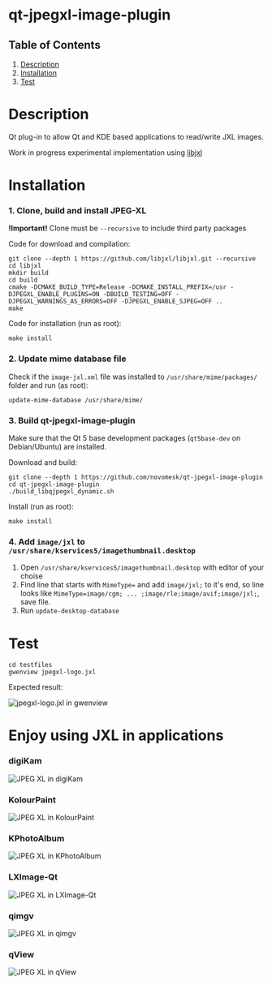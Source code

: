 # qt-jpegxl-image-plugin

## Table of Contents

1. [Description](#Description)
2. [Installation](#Installation)
3. [Test](#Test)

# Description

Qt plug-in to allow Qt and KDE based applications to read/write JXL images.

Work in progress experimental implementation using [libjxl](https://github.com/libjxl/libjxl)

# Installation

### 1. Clone, build and install JPEG-XL

**!Important!** Clone must be `--recursive` to include third party packages

Code for download and compilation:
```
git clone --depth 1 https://github.com/libjxl/libjxl.git --recursive
cd libjxl
mkdir build
cd build
cmake -DCMAKE_BUILD_TYPE=Release -DCMAKE_INSTALL_PREFIX=/usr -DJPEGXL_ENABLE_PLUGINS=ON -DBUILD_TESTING=OFF -DJPEGXL_WARNINGS_AS_ERRORS=OFF -DJPEGXL_ENABLE_SJPEG=OFF ..
make
```
Code for installation (run as root):

`make install`

### 2. Update mime database file

Check if the `image-jxl.xml` file was installed to `/usr/share/mime/packages/` folder and run (as root):

`update-mime-database /usr/share/mime/`

### 3. Build qt-jpegxl-image-plugin

Make sure that the Qt 5 base development packages (`qt5base-dev` on Debian/Ubuntu) are installed.

Download and build:
```
git clone --depth 1 https://github.com/novomesk/qt-jpegxl-image-plugin
cd qt-jpegxl-image-plugin
./build_libqjpegxl_dynamic.sh
```
Install (run as root):

`make install`

### 4. Add `image/jxl` to `/usr/share/kservices5/imagethumbnail.desktop`

1. Open `/usr/share/kservices5/imagethumbnail.desktop` with editor of your choise
2. Find line that starts with `MimeType=` and add `image/jxl;` to it's end, so line looks like `MimeType=image/cgm; ... ;image/rle;image/avif;image/jxl;`, save file.
3. Run `update-desktop-database`

# Test
```
cd testfiles
gwenview jpegxl-logo.jxl
```

Expected result:

![jpegxl-logo.jxl in gwenview](testfiles/gwenview.png)

# Enjoy using JXL in applications

### digiKam
![JPEG XL in digiKam](imgs/digiKam.png)

### KolourPaint
![JPEG XL in KolourPaint](imgs/KolourPaint.png)

### KPhotoAlbum
![JPEG XL in KPhotoAlbum](imgs/KPhotoAlbum.png)

### LXImage-Qt
![JPEG XL in LXImage-Qt](imgs/LXImage-Qt.png)

### qimgv
![JPEG XL in qimgv](imgs/qimgv.png)

### qView
![JPEG XL in qView](imgs/qView.png)
